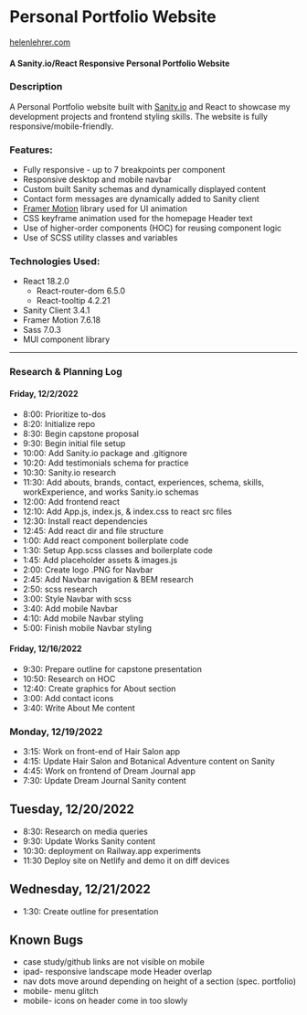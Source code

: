 # Personal Portfolio Website 

[helenlehrer.com](https://helenlehrer.com)

#### A Sanity.io/React Responsive Personal Portfolio Website

### Description

A Personal Portfolio website built with [Sanity.io](https://www.sanity.io/) and React to showcase my development projects and frontend styling skills. The website is fully responsive/mobile-friendly.

### Features:

* Fully responsive - up to 7 breakpoints per component
* Responsive desktop and mobile navbar
* Custom built Sanity schemas and dynamically displayed content
* Contact form messages are dynamically added to Sanity client
* [Framer Motion](https://www.framer.com/motion/) library used for UI animation
* CSS keyframe animation used for the homepage Header text
* Use of higher-order components (HOC) for reusing component logic
* Use of SCSS utility classes and variables

### Technologies Used:

* React 18.2.0
  * React-router-dom 6.5.0
  * React-tooltip 4.2.21
* Sanity Client 3.4.1
* Framer Motion 7.6.18
* Sass 7.0.3
* MUI component library

---

### Research & Planning Log
#### Friday, 12/2/2022
* 8:00: Prioritize to-dos
* 8:20: Initialize repo
* 8:30: Begin capstone proposal
* 9:30: Begin initial file setup
* 10:00: Add Sanity.io package and .gitignore
* 10:20: Add testimonials schema for practice
* 10:30: Sanity.io research
* 11:30: Add abouts, brands, contact, experiences, schema, skills, workExperience, and works Sanity.io schemas
* 12:00: Add frontend react
* 12:10: Add App.js, index.js, & index.css to react src files
* 12:30: Install react dependencies
* 12:45: Add react dir and file structure
* 1:00: Add react component boilerplate code
* 1:30: Setup App.scss classes and boilerplate code
* 1:45: Add placeholder assets & images.js
* 2:00: Create logo .PNG for Navbar
* 2:45: Add Navbar navigation & BEM research
* 2:50: scss research
* 3:00: Style Navbar with scss
* 3:40: Add mobile Navbar
* 4:10: Add mobile Navbar styling
* 5:00: Finish mobile Navbar styling

#### Friday, 12/16/2022
* 9:30: Prepare outline for capstone presentation
* 10:50: Research on HOC
* 12:40: Create graphics for About section
* 3:00: Add contact icons
* 3:40: Write About Me content

### Monday, 12/19/2022
* 3:15: Work on front-end of Hair Salon app
* 4:15: Update Hair Salon and Botanical Adventure content on Sanity
* 4:45: Work on frontend of Dream Journal app
* 7:30: Update Dream Journal Sanity content

## Tuesday, 12/20/2022
* 8:30: Research on media queries
* 9:30: Update Works Sanity content
* 10:30: deployment on Railway.app experiments
* 11:30 Deploy site on Netlify and demo it on diff devices

## Wednesday, 12/21/2022
* 1:30: Create outline for presentation


## Known Bugs
* case study/github links are not visible on mobile
* ipad- responsive landscape mode Header overlap
* nav dots move around depending on height of a section (spec. portfolio)
* mobile- menu glitch
* mobile- icons on header come in too slowly

<!-- 
## Notes:

To Do:
-update Sanity schemas
-Add content to Case Study pages

320px — 480px: Mobile devices
481px — 768px: iPads, Tablets
769px — 1024px: Small screens, laptops
1025px — 1200px: Desktops, large screens
1201px and more —  Extra large screens, TV -->